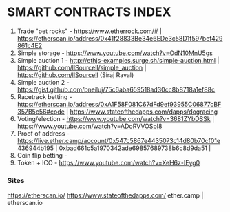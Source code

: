 # SMART CONTRACTS INDEX
1. Trade "pet rocks" - https://www.etherrock.com/# | https://etherscan.io/address/0x41f28833Be34e6EDe3c58D1f597bef429861c4E2
2. Simple storage - https://www.youtube.com/watch?v=OdN10MnU5gs
3. Simple auction 1 - http://ethjs-examples.surge.sh/simple-auction.html | https://github.com/llSourcell/simple_auction | https://github.com/llSourcell (Siraj Raval)
3. Simple auction 2 - https://gist.github.com/bneiluj/75c6aba659518ad30cc8b8718a1ef88c
4. Racetrack betting - https://etherscan.io/address/0xA1F58F081C67dFd9ef93955C06877cBF357B5c56#code | https://www.stateofthedapps.com/dapps/dogracing
5. Voting/election - https://www.youtube.com/watch?v=3681ZYbDSSk | https://www.youtube.com/watch?v=ADoRVVOSpI8
6. Proof of address - https://live.ether.camp/account/0x547c5867e4435073c14d80b70cf01e436944b195 | 0xbad661c5a1970342ade69857689738b6c8d9da51 | 
7. Coin flip betting - 
8. Token + ICO - https://www.youtube.com/watch?v=XeH6z-IEyg0

### Sites
https://etherscan.io/
https://www.stateofthedapps.com/
ether.camp | etherscan.io
